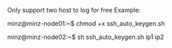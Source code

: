 

Only support two host to log for free
Example:

minz@minz-node01:~$ chmod +x ssh_auto_keygen.sh

minz@minz-node02:~$ sh ssh_auto_keygen.sh ip1 ip2
